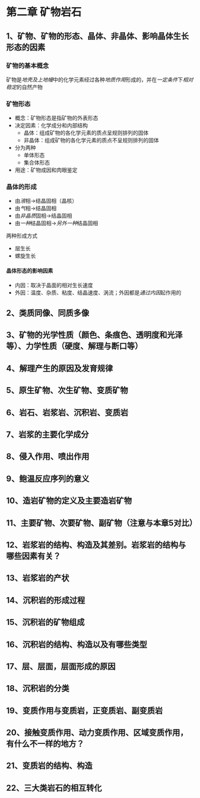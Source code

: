 # 第二章 矿物岩石

## 1、矿物、矿物的形态、晶体、非晶体、影响晶体生长形态的因素

### 矿物的基本概念

矿物是*地壳及上地幔*中的化学元素经过各种*地质作用*形成的，并在*一定条件*下*相对稳定*的自然产物

### 矿物形态

- 概念：矿物形态是指矿物的外表形态
- 决定因素：化学成分和内部结构
  - 晶体：组成矿物的各化学元素的质点呈规则排列的固体
  - 非晶体：组成矿物的各化学元素的质点不呈规则排列的固体
- 分为两种
  - 单体形态
  - 集合体形态
- 用途：矿物成因和肉眼鉴定

### 晶体的形成

- 由*液*相->结晶固相（晶核）
- 由*气*相->结晶固相
- 由*非晶质*固相->结晶固相
- 由*一种*结晶固相->*另外一种*结晶固相

两种形成方式

- 层生长
- 螺旋生长

#### 晶体形态的影响因素

- 内因：取决于晶面的相对生长速度
- 外因：温度、杂质、粘度、结晶速度、涡流；外因都是*通过内因*起作用的

## 2、类质同像、同质多像

## 3、矿物的光学性质（颜色、条痕色、透明度和光泽等）、力学性质（硬度、解理与断口等）

## 4、解理产生的原因及发育规律

## 5、原生矿物、次生矿物、变质矿物

## 6、岩石、岩浆岩、沉积岩、变质岩

## 7、岩浆的主要化学成分

## 8、侵入作用、喷出作用

## 9、鲍温反应序列的意义

## 10、造岩矿物的定义及主要造岩矿物

## 11、主要矿物、次要矿物、副矿物（注意与本章5对比）

## 12、岩浆岩的结构、构造及其差别。岩浆岩的结构与哪些因素有关？

## 13、岩浆岩的产状

## 14、沉积岩的形成过程

## 15、沉积岩的矿物组成

## 16、沉积岩的结构、构造以及有哪些类型

## 17、层、层面，层面形成的原因

## 18、沉积岩的分类

## 19、变质作用与变质岩，正变质岩、副变质岩

## 20、接触变质作用、动力变质作用、区域变质作用，有什么不一样的地方？

## 21、变质岩的结构、构造

## 22、三大类岩石的相互转化
